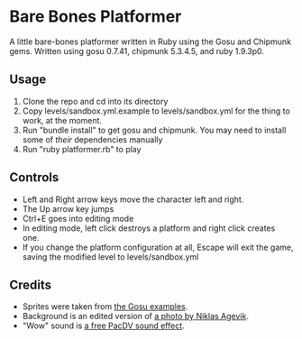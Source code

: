 Bare Bones Platformer
=====================

A little bare-bones platformer written in Ruby using the Gosu and Chipmunk gems.
Written using gosu 0.7.41, chipmunk 5.3.4.5, and ruby 1.9.3p0.

Usage
-----

1. Clone the repo and cd into its directory
2. Copy levels/sandbox.yml.example to levels/sandbox.yml for the thing to work, at the moment.
3. Run "bundle install" to get gosu and chipmunk. You may need to install some of *their* dependencies manually
4. Run "ruby platformer.rb" to play

Controls
--------

* Left and Right arrow keys move the character left and right.
* The Up arrow key jumps
* Ctrl+E goes into editing mode
* In editing mode, left click destroys a platform and right click creates one.
* If you change the platform configuration at all, Escape will exit the game, saving the modified level to levels/sandbox.yml

Credits
-------

* Sprites were taken from [the Gosu examples](https://github.com/jlnr/gosu/tree/master/examples).
* Background is an edited version of [a photo by Niklas Agevik](http://www.e.kth.se/~na/photo/tree_large.jpg).
* "Wow" sound is [a free PacDV sound effect](http://www.pacdv.com/sounds/voices/wow-2.wav).

